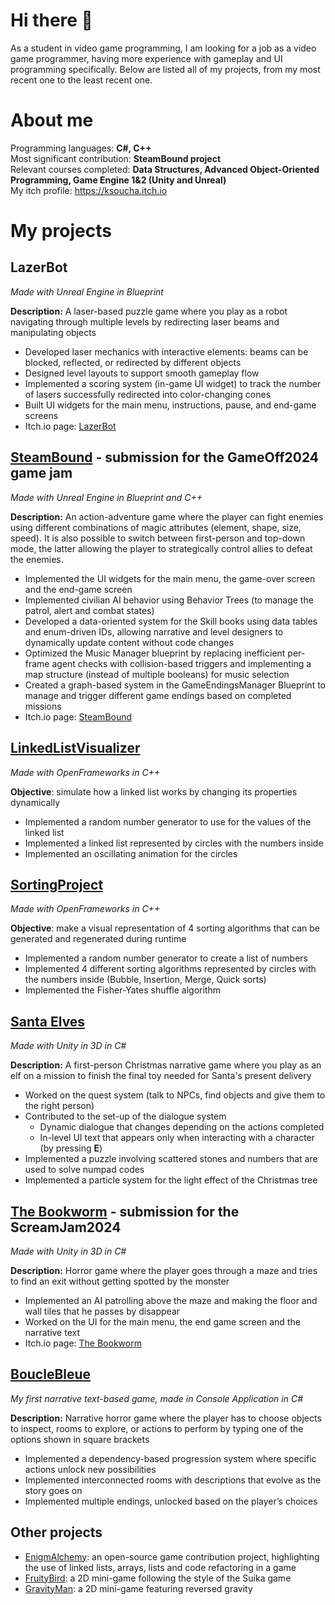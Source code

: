 # Hi there 👋
As a student in video game programming, I am looking for a job as a video game programmer, having more experience with gameplay and UI programming specifically. Below are listed all of my projects, from my most recent one to the least recent one.

# About me
Programming languages: **C#, C++**  
Most significant contribution: **SteamBound project**  
Relevant courses completed: **Data Structures, Advanced Object-Oriented Programming, Game Engine 1&2 (Unity and Unreal)**  
My itch profile: https://ksoucha.itch.io

# My projects
## LazerBot
_Made with Unreal Engine in Blueprint_

**Description:** A laser-based puzzle game where you play as a robot navigating through multiple levels by redirecting laser beams and manipulating objects
* Developed laser mechanics with interactive elements: beams can be blocked, reflected, or redirected by different objects
* Designed level layouts to support smooth gameplay flow
* Implemented a scoring system (in-game UI widget) to track the number of lasers successfully redirected into color-changing cones
* Built UI widgets for the main menu, instructions, pause, and end-game screens
* Itch.io page: [LazerBot](https://ksoucha.itch.io/lazerbot)

## [SteamBound](https://github.com/Ksoucha/ProjectGameOff2024) - submission for the GameOff2024 game jam
_Made with Unreal Engine in Blueprint and C++_

**Description:** An action-adventure game where the player can fight enemies using different combinations of magic attributes (element, shape, size, speed). It is also possible to switch between first-person and top-down mode, the latter allowing the player to strategically control allies to defeat the enemies.
* Implemented the UI widgets for the main menu, the game-over screen and the end-game screen
* Implemented civilian AI behavior using Behavior Trees (to manage the patrol, alert and combat states)
* Developed a data-oriented system for the Skill books using data tables and enum-driven IDs, allowing narrative and level designers to dynamically update content without code changes
* Optimized the Music Manager blueprint by replacing inefficient per-frame agent checks with collision-based triggers and implementing a map structure (instead of multiple booleans) for music selection
* Created a graph-based system in the GameEndingsManager Blueprint to manage and trigger different game endings based on completed missions
* Itch.io page: [SteamBound](https://doumeki21.itch.io/steambound)

## [LinkedListVisualizer](https://github.com/Ksoucha/LinkedListVisualizerProject)
_Made with OpenFrameworks in C++_

**Objective**: simulate how a linked list works by changing its properties dynamically
* Implemented a random number generator to use for the values of the linked list
* Implemented a linked list represented by circles with the numbers inside
* Implemented an oscillating animation for the circles

## [SortingProject](https://github.com/Ksoucha/SortingProject)
_Made with OpenFrameworks in C++_

**Objective**: make a visual representation of 4 sorting algorithms that can be generated and regenerated during runtime
* Implemented a random number generator to create a list of numbers
* Implemented 4 different sorting algorithms represented by circles with the numbers inside (Bubble, Insertion, Merge, Quick sorts)
* Implemented the Fisher-Yates shuffle algorithm

## [Santa Elves](https://github.com/Ksoucha/SantaElves)
_Made with Unity in 3D in C#_

**Description:** A first-person Christmas narrative game where you play as an elf on a mission to finish the final toy needed for Santa's present delivery
* Worked on the quest system (talk to NPCs, find objects and give them to the right person)
* Contributed to the set-up of the dialogue system
  * Dynamic dialogue that changes depending on the actions completed
  * In-level UI text that appears only when interacting with a character (by pressing **E**)
* Implemented a puzzle involving scattered stones and numbers that are used to solve numpad codes
* Implemented a particle system for the light effect of the Christmas tree

## [The Bookworm](https://github.com/Ksoucha/Bookworm_ScreamJam2024) - submission for the ScreamJam2024
_Made with Unity in 3D in C#_

**Description:** Horror game where the player goes through a maze and tries to find an exit without getting spotted by the monster
* Implemented an AI patrolling above the maze and making the floor and wall tiles that he passes by disappear
* Worked on the UI for the main menu, the end game screen and the narrative text
* Itch.io page: [The Bookworm](https://ksoucha.itch.io/the-bookworm)

## [BoucleBleue](https://github.com/Ksoucha/BoucleBleue)
_My first narrative text-based game, made in Console Application in C#_

**Description:** Narrative horror game where the player has to choose objects to inspect, rooms to explore, or actions to perform by typing one of the options shown in square brackets
* Implemented a dependency-based progression system where specific actions unlock new possibilities
* Implemented interconnected rooms with descriptions that evolve as the story goes on
* Implemented multiple endings, unlocked based on the player’s choices

## Other projects
* [EnigmAlchemy](https://github.com/Ksoucha/Enigmalchemy_Fork): an open-source game contribution project, highlighting the use of linked lists, arrays, lists and code refactoring in a game
* [FruityBird](https://github.com/Ksoucha/TP1_FruityBird): a 2D mini-game following the style of the Suika game
* [GravityMan](https://github.com/Ksoucha/TP2_GravityMan): a 2D mini-game featuring reversed gravity


<!--
![Ksoucha's GitHub stats](https://github-readme-stats.vercel.app/api?username=ksoucha&show_icons=true&theme=synthwave)

- 🔭 I’m currently working on ...
- 🌱 I’m currently learning ...
- 👯 I’m looking to collaborate on ...
- 🤔 I’m looking for help with ...
- 💬 Ask me about ...
- 📫 How to reach me: ...
- 😄 Pronouns: ...
- ⚡ Fun fact: ...
-->
